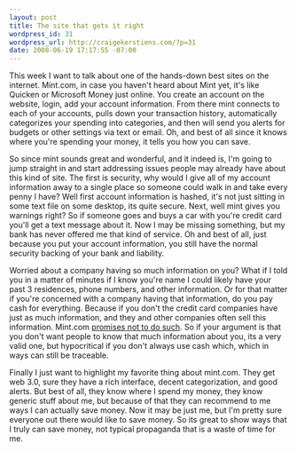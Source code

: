 ```yaml
--- 
layout: post
title: The site that gets it right
wordpress_id: 31
wordpress_url: http://craigekerstiens.com/?p=31
date: 2008-06-19 17:17:55 -07:00
---
```

This week I want to talk about one of the hands-down best sites on the internet. Mint.com, in case you haven't heard about Mint yet, it's like Quicken or Microsoft Money just online. You create an account on the website, login, add your account information. From there mint connects to each of your accounts, pulls down your transaction history, automatically categorizes your spending into categories, and then will send you alerts for budgets or other settings via text or email. Oh, and best of all since it knows where you're spending your money, it tells you how you can save.

So since mint sounds great and wonderful, and it indeed is, I'm going to jump straight in and start addressing issues people may already have about this kind of site. The first is security, why would I give all of my account information away to a single place so someone could walk in and take every penny I have? Well first account information is hashed, it's not just sitting in some text file on some desktop, its quite secure. Next, well mint gives you warnings right? So if someone goes and buys a car with you're credit card you'll get a text message about it. Now I may be missing something, but my bank has never offered me that kind of service. Oh and best of all, just because you put your account information, you still have the normal security backing of your bank and liability.

Worried about a company having so much information on you? What if I told you in a matter of minutes if I know you're name I could likely have your past 3 residences, phone numbers, and other information. Or for that matter if you're concerned with a company having that information, do you pay cash for everything. Because if you don't the credit card companies have just as much information, and they and other companies often sell this information. Mint.com <a href="http://www.mint.com/privacy.html#a-1">promises not to do such</a>. So if your argument is that you don't want people to know that much information about you, its a very valid one, but hypocritical if you don't always use cash which, which in ways can still be traceable.

Finally I just want to highlight my favorite thing about mint.com. They get web 3.0, sure they have a rich interface, decent categorization, and good alerts. But best of all, they know where I spend my money, they know generic stuff about me, but because of that they can recommend to me ways I can actually save money. Now it may be just me, but I'm pretty sure everyone out there would like to save money. So its great to show ways that I truly can save money, not typical propaganda that is a waste of time for me.
